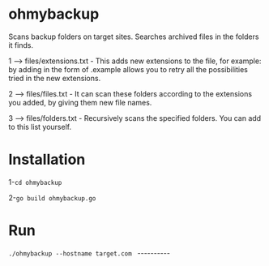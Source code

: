 
# ohmybackup #

Scans backup folders on target sites. Searches archived files in the folders it finds.


1 --> files/extensions.txt - This adds new extensions to the file, for example: by adding in the form of .example allows you to retry all the possibilities tried in the new extensions.

2 --> files/files.txt - It can scan these folders according to the extensions you added, by giving them new file names.

3 --> files/folders.txt - Recursively scans the specified folders. You can add to this list yourself.


# Installation #
1-`cd ohmybackup`

2-`go build ohmybackup.go`

# Run #

`./ohmybackup --hostname target.com `
                         ----------


